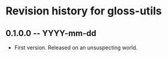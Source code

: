 # Revision history for gloss-utils

## 0.1.0.0 -- YYYY-mm-dd

* First version. Released on an unsuspecting world.
